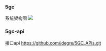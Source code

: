### 5gc
系统架构图
![](http://cdn1.ccidcom.com/attach/image/20190624/1561353567882863.jpg)
### 5gc-api
接口api
https://github.com/jdegre/5GC_APIs.git
